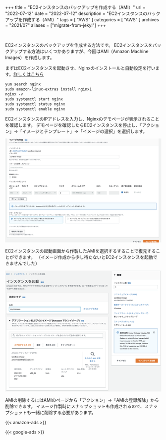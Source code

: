 +++
title = "EC2インスタンスのバックアップを作成する（AMI）"
url = "2022-07-12"
date = "2022-07-12"
description = "EC2インスタンスのバックアップを作成する（AMI）"
tags = [
  "AWS"
]
categories = [
  "AWS"
]
archives = "2021/07"
aliases = ["migrate-from-jekyl"]
+++

<br>

EC2インスタンスのバックアップを作成する方法です。
EC2インスタンスをバックアップする方法はいくつかありますが、今回はAMI（Amazon Machine Images）を作成します。

まずはEC2インスタンスを起動させ、Nginxのインストールと自動設定を行います。[詳しくはこちら](2022-02-09)

```
yum search nginx
sudo amazon-linux-extras install nginx1
nginx -v
sudo systemctl start nginx
sudo systemctl status nginx
sudo systemctl enable nginx
```

EC2インスタンスのIPアドレスを入力し、Nginxのデモページが表示されることを確認します。
デモページを確認したらEC2インスタンスを停止し、「アクション」->「イメージとテンプレート」->「イメージの選択」を選択します。

![Preview](1.png)

EC2インスタンスの起動画面から作製したAMIを選択するすることで復元することができます。
（イメージ作成から少し待たないとEC2インスタンスを起動できませんでした）

![Preview](2.png)

AMIの削除するにはAMIのページから「アクション」->「AMIの登録解除」から削除できます。
イメージ作製時にスナップショットも作成されるので、スナップショットも一緒に削除する必要があります。

<!-- Amazon Ads -->
{{< amazon-ads >}}

<!-- Google Ads -->
{{< google-ads >}}
